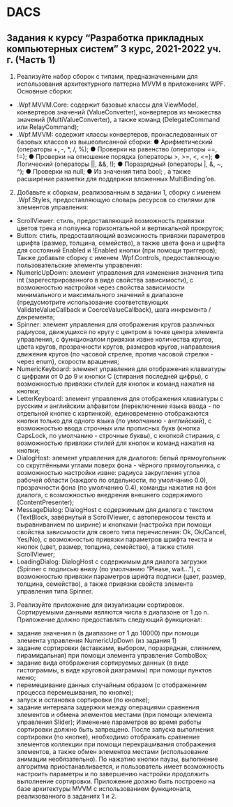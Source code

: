 # DACS

## Задания к курсу “Разработка прикладных компьютерных систем” 3 курс, 2021-2022 уч. г. (Часть 1)

1. Реализуйте набор сборок с типами, предназначенными для использования
архитектурного паттерна MVVM в приложениях WPF. Основные сборки:
- <YourSurname>.Wpf.MVVM.Core: содержит базовые классы для
ViewModel, конвертеров значений (ValueConverter), конвертеров из
множества значений (MultiValueConverter), а также команд
(DelegateCommand или RelayCommand);
- <YourSurname>.Wpf.MVVM: содержит классы конвертеров,
пронаследованных от базовых классов из вышеописанной сборки:
● Арифметический (операторы +, -, *, /, %);
● Проверки на равенство (операторы ==, !=);
● Проверки на отношение порядка (операторы >, >=, <, <=);
● Логический (операторы ||, &&, !);
● Поразрядный (операторы |, &, ~, ^);
● Проверки на null;
● Из значения типа bool;
, а также расширение разметки для поддержки вложенных
MultiBinding’ов.
2. Добавьте к сборкам, реализованным в задании 1, сборку с именем
<YourSurname>.Wpf.Styles, предоставляющую словарь ресурсов со стилями для
элементов управления:
- ScrollViewer: стиль, предоставляющий возможность привязки цветов
трека и ползунка горизонтальной и вертикальной прокруток;
- Button: стиль, предоставляющий возможность привязки параметров
шрифта (размер, толщина, семейство), а также цвета фона и шрифта для
состояний Enabled и !Enabled кнопки (при помощи триггеров);
Также добавьте сборку с именем <YourSurname>.Wpf.Controls,
предоставляющую пользовательские элементы управления:
- NumericUpDown: элемент управления для изменения значения типа int
(зарегестрированного в виде свойства зависимости), с возможностью
настройки через свойства зависимости минимального и максимального
значений в диапазоне (предусмотрите использование соответствующих
ValidateValueCallback и CoerceValueCallback), шага инкремента /
декремента;
- Spinner: элемент управления для отображения кругов различных
радиусов, движущихся по кругу с центром в точке центра элемента
управления, с функционалом привязки извне количества кругов, цвета
кругов, прозрачности кругов, размеров кругов, направления движения
кругов (по часовой стрелке, против часовой стрелки - через enum),
скорости вращения;
- NumericKeyboard: элемент управления для отображения клавиатуры с
цифрами от 0 до 9 и кнопки C (стирания последней цифры), с
возможностью привязки стилей для кнопок и команд нажатия на кнопки;
- LetterKeyboard: элемент управления для отображения клавиатуры с
русским и английским алфавитом (переключение языка ввода - по
отдельной кнопке с картинкой), единовременно отображаются кнопки
только для одного языка (по умолчанию - английский), с возможностью
ввода строчных или прописных букв (кнопка CapsLock, по умолчанию -
строчные буквы), с кнопкой стирания, с возможностью привязки стилей
для кнопок и команд нажатия на кнопки;
- DialogHost: элемент управления для диалогов: белый прямоугольник со
скруглёнными углами поверх фона - чёрного прямоугольника, с
возможностью настройки извне: радиуса закругления углов рабочей
области (каждого по отдельности, по умолчанию 0.0), прозрачности фона
(по умолчанию 0.4), команды нажатия на фон диалога, с возможностью
внедрения внешнего содержимого (ContentPresenter);
- MessageDialog: DialogHost с содержимым для диалога с текстом
(TextBlock, завёрнутый в ScrollViewer, с автопереносом текста и
выравниванием по ширине) и кнопками (настройка при помощи свойства
зависимости для своего типа перечисления: Ok, Ok/Cancel, Yes/No), с
возможностью привязки параметров шрифта текста и кнопок (цвет,
размер, толщина, семейство), а также стиля ScrollViewer;
- LoadingDialog: DialogHost с содержимым для диалога загрузки (Spinner с
подписью внизу (по умолчанию “Please, wait...”), с возможностью
привязки параметров шрифта подписи (цвет, размер, толщина,
семейство), а также привязки свойств элемента управления типа Spinner.
3. Реализуйте приложение для визуализации сортировок. Сортируемыми данными
являются числа в диапазоне от 1 до n. Приложение должно предоставлять
следующий функционал:
- задание значения n (в диапазоне от 1 до 10000) при помощи элемента
управления NumericUpDown (из задания 1)
- задание сортировки (вставками, выбором, поразрядная, слиянием,
пирамидальная) при помощи элемента управления ComboBox;
- задание вида отображения сортируемых данных (в виде гистограммы, в
виде круговой диаграммы) при помощи пунктов меню;
- перемешивание данных случайным образом (с отображением процесса
перемешивания, по кнопке);
- запуск и остановка сортировки (по кнопке);
- задание интервала задержки между операциями сравнения элементов и
обмена элементов местами (при помощи элемента управления Slider);
Изменение параметров во время работы сортировки должно быть запрещено.
После запуска выполнения сортировки (по кнопке), необходимо отображать
сравнение элементов коллекции при помощи перекрашивания отображения
элементов, а также обмен элементов местами (использование анимации
необязательно). По нажатию кнопки паузы, выполнение алгоритма
приостанавливается, и пользователь имеет возможность настроить параметры и
по завершению настройки продолжить выполнение сортировки.
Приложение должно быть построено на базе архитектуры MVVM с
использованием функционала, реализованного в заданиях 1 и 2.
